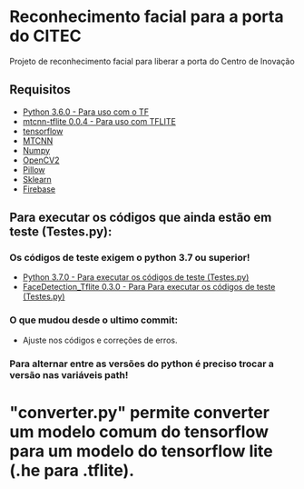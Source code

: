 # Reconhecimento facial para a porta do CITEC
Projeto de reconhecimento facial para liberar a porta do Centro de Inovação

## Requisitos
* [Python 3.6.0 - Para uso com o TF](https://www.python.org/downloads/release/python-360/)
* [mtcnn-tflite 0.0.4 - Para uso com TFLITE](https://pypi.org/project/mtcnn-tflite/)
* [tensorflow](tensorflow.org)
* [MTCNN](https://github.com/ipazc/mtcnn)
* [Numpy](https://numpy.org/install/)
* [OpenCV2](https://pypi.org/project/opencv-python/)
* [Pillow](https://pypi.org/project/Pillow/)
* [Sklearn](https://scikit-learn.org/stable/install.html)
* [Firebase](https://firebase.google.com/docs/admin/setup)


## Para executar os códigos que ainda estão em teste (Testes.py):
### Os códigos de teste exigem o python 3.7 ou superior!
* [Python 3.7.0 - Para executar os códigos de teste (Testes.py)](https://www.python.org/downloads/release/python-370/)
* [FaceDetection_Tflite 0.3.0 - Para Para executar os códigos de teste (Testes.py)](https://pypi.org/project/face-detection-tflite/)


### O que mudou desde o ultimo commit:
* Ajuste nos códigos e correções de erros.


### Para alternar entre as versões do python é preciso trocar a versão nas variáveis path!

# "converter.py" permite converter um modelo comum do tensorflow para um modelo do tensorflow lite (.he para .tflite).
